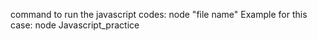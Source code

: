 command to run the javascript codes: node "file name"
Example for this case: node Javascript_practice
